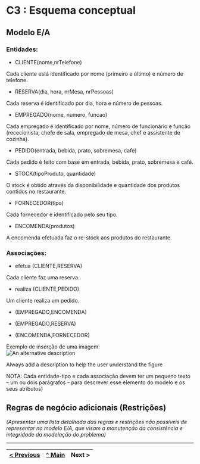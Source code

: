 # C3 : Esquema conceptual

## Modelo E/A

### Entidades:

- CLIENTE(nome,nrTelefone)

Cada cliente está identificado por nome (primeiro e último) e número de telefone.

- RESERVA(dia, hora, nrMesa, nrPessoas)

Cada reserva é identificado por dia, hora e número de pessoas.

- EMPREGADO(nome, numero, funcao)

Cada empregado é identificado por nome, número de funcionário e função (rececionista, chefe de sala, empregado de mesa, chef e assistente de cozinha).

- PEDIDO(entrada, bebida, prato, sobremesa, cafe)

Cada pedido é feito com base em entrada, bebida, prato, sobremesa e café.

- STOCK(tipoProduto, quantidade)

O stock é obtido através da disponibilidade e quantidade dos produtos contidos no restaurante.

- FORNECEDOR(tipo)

Cada fornecedor é identificado pelo seu tipo.

- ENCOMENDA(produtos)

A encomenda efetuada faz o re-stock aos produtos do restaurante.

### Associações:

- efetua (CLIENTE,RESERVA)

Cada cliente faz uma reserva.

- realiza (CLIENTE,PEDIDO)

Um cliente realiza um pedido.

- (EMPREGADO,ENCOMENDA)



- (EMPREGADO,RESERVA)



- (ENCOMENDA,FORNECEDOR)

Exemplo de inserção de uma imagem:   
![An alternative description](images/image02.png)   

Always add a description to help the user understand the figure 

NOTA: Cada entidade-tipo e cada associação devem ter um pequeno texto – um ou dois parágrafos – para descrever esse elemento do modelo e os seus atributos)

## Regras de negócio adicionais (Restrições)
_(Apresentar uma lista detalhada das regras e restrições não possíveis de representar no modelo E/A, que visam a manutenção da consistência e integridade da modelação do problema)_

---
[< Previous](rei02.md) | [^ Main](https://github.com/SIBD01/TrabalhoFinal/) | Next >
:--- | :---: | ---: 
